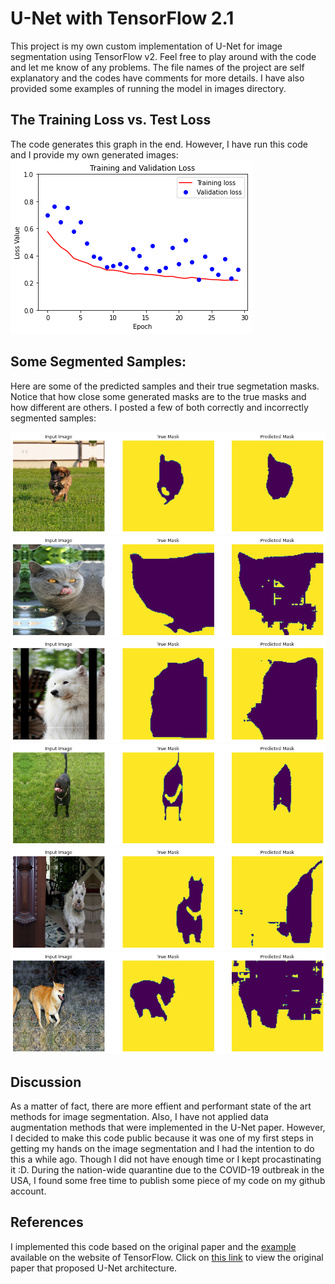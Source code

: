 # U-Net with TensorFlow 2.1
This project is my own custom implementation of U-Net for image segmentation using TensorFlow v2. Feel free to play around with the code and let me know of any problems.
The file names of the project are self explanatory and the codes have comments for more details.
I have also provided some examples of running the model in images directory.

## The Training Loss vs. Test Loss
The code generates this graph in the end. However, I have run this code and I provide my own generated images:
![Training Loss vs. Test Loss across epoches](https://github.com/k-timy/U-Net-TF/blob/master/images/training%20and%20validation%20loss.png)

## Some Segmented Samples:
Here are some of the predicted samples and their true segmetation masks. Notice that how close some generated masks are to the true masks and how different are others. I posted a few of both correctly and incorrectly segmented samples:

![Sample 1](https://github.com/k-timy/U-Net-TF/blob/master/images/s1.png)
![Sample 2](https://github.com/k-timy/U-Net-TF/blob/master/images/s2.png)
![Sample 3](https://github.com/k-timy/U-Net-TF/blob/master/images/s3.png)
![Sample 4](https://github.com/k-timy/U-Net-TF/blob/master/images/s4.png)
![Sample 5](https://github.com/k-timy/U-Net-TF/blob/master/images/s5.png)
![Sample 6](https://github.com/k-timy/U-Net-TF/blob/master/images/s6.png)

## Discussion
As a matter of fact, there are more effient and performant state of the art methods for image segmentation. Also, I have not applied data augmentation methods that were implemented in the U-Net paper. However, I decided to make this code public because it was one of my first steps in getting my hands on the image segmentation and I had the intention to do this a while ago. Though I did not have enough time or I kept procastinating it :D.
During the nation-wide quarantine due to the COVID-19 outbreak in the USA, I found some free time to publish some piece of my code on my github account.

## References
I implemented this code based on the original paper and the [example](https://www.tensorflow.org/tutorials/images/segmentation) available on the website of TensorFlow.
Click on [this link](https://arxiv.org/abs/1505.04597) to view the original paper that proposed U-Net architecture.

